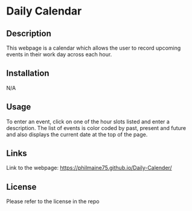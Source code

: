 # Daily Calendar

## Description

This webpage is a calendar which allows the user to record upcoming events in their work day across each hour. 

## Installation

N/A

## Usage

To enter an event, click on one of the hour slots listed and enter a description. The list of events is color coded by past, present and future and also displays the current
date at the top of the page.

## Links

Link to the webpage: https://philmaine75.github.io/Daily-Calender/

## License

Please refer to the license in the repo